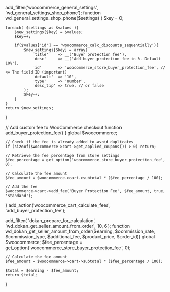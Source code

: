 


add_filter('woocommerce_general_settings', 'wd_general_settings_shop_phone');
function wd_general_settings_shop_phone($settings) {
    $key = 0;

    foreach( $settings as $values ){
        $new_settings[$key] = $values;
        $key++;

        if($values['id'] == 'woocommerce_calc_discounts_sequentially'){
            $new_settings[$key] = array(
                'title'    => __('Buyer protection fee'),
                'desc'     => __('Add buyer protection fee in %. Default 10%'),
                'id'       => 'woocommerce_store_buyer_protection_fee', // <= The field ID (important)
                'default'  => '10',
                'type'     => 'number',
                'desc_tip' => true, // or false
            );
            $key++;
        }
    }
    return $new_settings;
}

// Add custom fee to WooCommerce checkout
function add_buyer_protection_fee() {
    global $woocommerce;

    // Check if the fee is already added to avoid duplicates
    if (sizeof($woocommerce->cart->get_applied_coupons()) > 0) return;

    // Retrieve the fee percentage from store settings
    $fee_percentage = get_option('woocommerce_store_buyer_protection_fee', 0);

    // Calculate the fee amount
    $fee_amount = $woocommerce->cart->subtotal * ($fee_percentage / 100);

    // Add the fee
    $woocommerce->cart->add_fee('Buyer Protection Fee', $fee_amount, true, 'standard');
}
add_action('woocommerce_cart_calculate_fees', 'add_buyer_protection_fee');

add_filter( 'dokan_prepare_for_calculation', 'wd_dokan_get_seller_amount_from_order', 10, 6 );
function wd_dokan_get_seller_amount_from_order($earning, $commission_rate, $commission_type, $additional_fee, $product_price, $order_id){
	global $woocommerce;
	$fee_percentage = get_option('woocommerce_store_buyer_protection_fee', 0);

    // Calculate the fee amount
    $fee_amount = $woocommerce->cart->subtotal * ($fee_percentage / 100);
	
	$total = $earning - $fee_amount;
	return $total;
}


